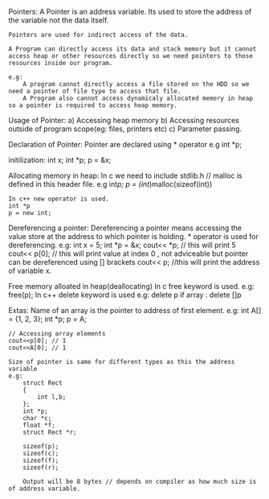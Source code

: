 Pointers:
	A Pointer is an address variable.
	Its used to store the address of the variable not the data itself.

	Pointers are used for indirect access of the data.

	A Program can directly access its data and stack memory but it cannot access heap or other resources directly so we need pointers to those resources inside our program.

	e.g: 
		A program cannot directly access a file stored on the HDD so we need a pointer of file type to access that file.
		A Program also cannot access dynamicaly allocated memory in heap so a pointer is required to access heap memory.

Usage of Pointer:
	a) Accessing heap memory
	b) Accessing resources outside of program scope(eg: files, printers etc)
	c) Parameter passing.

Declaration of Pointer:
	Pointer are declared using * operator
	e.g int *p;

initilization:
	int x;
	int *p;
	p = &x;   

Allocating memory in heap:
	In c we need to include stdlib.h // malloc is defined in this header file.
	e.g int*p;
	p = (int*)malloc(sizeof(int))

	In c++ new operator is used.
	int *p
	p = new int;



Dereferencing a pointer:
	Dereferencing a pointer means accessing the value store at the address to which pointer is holding.
	* operator is used for dereferencing.
	e.g:
	int x = 5;
	int *p = &x;
	cout<< *p; // this will print 5
	cout<< p[0]; // this will print value at index 0 , not adviceable but pointer can be dereferenced using [] brackets
	cout<< p; //this will print the address of variable x.

Free memory alloated in heap(deallocating)
	In c free keyword is used.
	e.g:
	 free(p);
	In c++ delete keyword is used
	e.g:
	 delete p
	 if array :
	 	delete []p


Extas:
	Name of an array is the pointer to address of first element.
	e.g:
	int A[] = {1, 2, 3};
	int *p;
	p = A;

	// Accessing array elements
	cout<<p[0]; // 1
	cout<<A[0]; // 1

	Size of pointer is same for different types as this the address variable
	e.g:
		struct Rect
		{
			int l,b;
		};
		int *p;
		char *c;
		float *f;
		struct Rect *r;

		sizeof(p);
		sizeof(c);
		sizeof(f);
		sizeof(r);

		Output will be 8 bytes // depends on compiler as how much size is of address variable. 